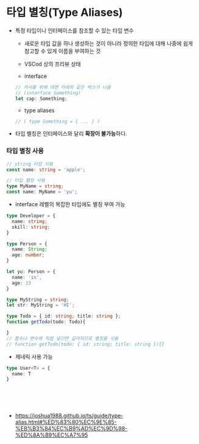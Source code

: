 # 타입 별칭(Type Aliases)
- 특정 타입이나 인터페이스를 참조할 수 있는 타입 변수
  - 새로운 타입 값을 하나 생성하는 것이 아니라 정의한 타입에 대해 나중에 쉽게 참고할 수 있게 이름을 부여하는 것
  
  - VSCod 상의 프리뷰 상태
   - interface

   ```ts
   // 커서를 위에 대면 아래와 같은 박스가 나옴
   // (interface Something)
   let cap: Something;
   ```

   - type aliases

   ```ts
   // ( type Something = { ... } )
   ```

- 타입 별칭은 인터페이스와 달리 **확장이 불가능**하다.

### 타입 별칭 사용

```ts
// string 타입 사용
const name: string = 'apple';

// 타입 별칭 사용
type MyName = string;
const name: MyName = 'yu';
```

- interface 레벨의 복잡한 타입에도 별칭 부여 가능

```ts
type Developer = {
  name: string;
  skill: string;
}

type Person = {
  name: String;
  age: number;
}

let yu: Person = {
  name: 'in',
  age: 33
}

type MyString = string;
let str: MyString = 'HI';

type Todo = { id: string; title: string };
function getTodo(todo: Todo){

}
// 함수나 변수에 직접 넣으면 길어지므로 별칭을 사용
// function getTodo(todo: { id: string; title: string }){}
```

- 제네릭 사용 가능

```ts
type User<T> = {
  name: T
}
```

<br><br><br>
- https://joshua1988.github.io/ts/guide/type-alias.html#%ED%83%80%EC%9E%85-%EB%B3%84%EC%B9%AD%EC%9D%98-%ED%8A%B9%EC%A7%95
